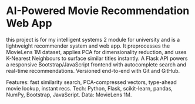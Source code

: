 # AI-Powered Movie Recommendation Web App
this project is for my intelligent systems 2 module for university and is a lightweight recommender system and web app. It preprocesses the MovieLens 1M dataset, applies PCA for dimensionality reduction, and uses K-Nearest Neighbours to surface similar titles instantly. A Flask API powers a responsive Bootstrap/JavaScript frontend with autocomplete search and real-time recommendations. Versioned end-to-end with Git and GitHub.

Features: fast similarity search, PCA-compressed vectors, type-ahead movie lookup, instant recs.
Tech: Python, Flask, scikit-learn, pandas, NumPy, Bootstrap, JavaScript.
Data: MovieLens 1M.
